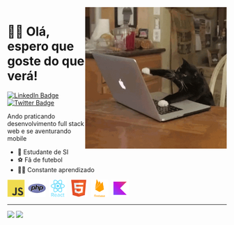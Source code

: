 <img src = "giphy.gif" width = "325px" align = "right">

# 🙋‍♂️ Olá, espero que goste do que verá!


 <div id="badges">
  <a href = "https://www.linkedin.com/in/erick-alencar-a161511b7?lipi=urn%3Ali%3Apage%3Ad_flagship3_profile_view_base_contact_details%3BuINwFgjUTfq2Bdh3i7%2FbpQ%3D%3D">
    <img src="https://img.shields.io/badge/LinkedIn-blue?style=for-the-badge&logo=linkedin&logoColor=white" alt="LinkedIn Badge"/>
  </a>
  <a href = "https://twitter.com/ErickAlencar14">
   <img src="https://img.shields.io/badge/Twitter-blue?style=for-the-badge&logo=twitter&logoColor=white" alt="Twitter Badge"/>
  </a>
</div>


Ando praticando desenvolvimento full stack web e se aventurando mobile


- 🩵 Estudante de SI
- ⚽ Fã de futebol
- 👩‍💻 Constante aprendizado


<div>
  <img src="https://github.com/devicons/devicon/blob/master/icons/javascript/javascript-original.svg" title="JavaScript" alt="JavaScript" width="40" height="40"/>&nbsp;
   <img src="https://github.com/devicons/devicon/blob/master/icons/php/php-original.svg" title="php" alt="php" width="40" height="40"/>&nbsp;
  <img src="https://github.com/devicons/devicon/blob/master/icons/react/react-original-wordmark.svg" title="React" alt="React" width="40" height="40"/>&nbsp;
  <img src="https://github.com/devicons/devicon/blob/master/icons/html5/html5-original.svg" title="HTML5" alt="HTML" width="40" height="40"/>&nbsp;
  <img src="https://github.com/devicons/devicon/blob/master/icons/firebase/firebase-plain-wordmark.svg" title="Firebase" alt="Firebase" width="40" height="40"/>&nbsp;
  <img src="https://github.com/devicons/devicon/blob/master/icons/kotlin/kotlin-original.svg" title="kotlin" alt="kotlin" width="40" height="40"/>&nbsp;
</div>

---

<div align = "left">
<img height = "180em" src="https://github-readme-stats.vercel.app/api/top-langs/?username=erickalencarrr&show_icons=true&theme=radical&count_private=true"/>
<img height = "180em" src="https://github-readme-stats.vercel.app/api?username=erickalencarrr&show_icons=true&show_icons=true&theme=radical&count_private=true" />
</div>

